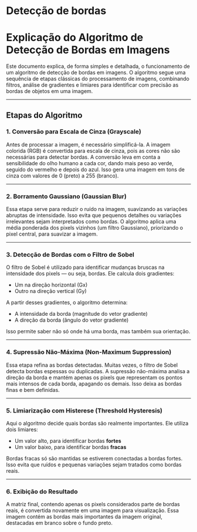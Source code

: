 # Detecção de bordas

# Explicação do Algoritmo de Detecção de Bordas em Imagens

Este documento explica, de forma simples e detalhada, o funcionamento de um algoritmo de detecção de bordas em imagens. O algoritmo segue uma sequência de etapas clássicas do processamento de imagens, combinando filtros, análise de gradientes e limiares para identificar com precisão as bordas de objetos em uma imagem.

---

## Etapas do Algoritmo

### 1. Conversão para Escala de Cinza (Grayscale)

Antes de processar a imagem, é necessário simplificá-la. A imagem colorida (RGB) é convertida para escala de cinza, pois as cores não são necessárias para detectar bordas. A conversão leva em conta a sensibilidade do olho humano a cada cor, dando mais peso ao verde, seguido do vermelho e depois do azul. Isso gera uma imagem em tons de cinza com valores de 0 (preto) a 255 (branco).

---

### 2. Borramento Gaussiano (Gaussian Blur)

Essa etapa serve para reduzir o ruído na imagem, suavizando as variações abruptas de intensidade. Isso evita que pequenos detalhes ou variações irrelevantes sejam interpretados como bordas. O algoritmo aplica uma média ponderada dos pixels vizinhos (um filtro Gaussiano), priorizando o pixel central, para suavizar a imagem.

---

### 3. Detecção de Bordas com o Filtro de Sobel

O filtro de Sobel é utilizado para identificar mudanças bruscas na intensidade dos pixels — ou seja, bordas. Ele calcula dois gradientes:

- Um na direção horizontal (Gx)
- Outro na direção vertical (Gy)

A partir desses gradientes, o algoritmo determina:
- A intensidade da borda (magnitude do vetor gradiente)
- A direção da borda (ângulo do vetor gradiente)

Isso permite saber não só onde há uma borda, mas também sua orientação.

---

### 4. Supressão Não-Máxima (Non-Maximum Suppression)

Essa etapa refina as bordas detectadas. Muitas vezes, o filtro de Sobel detecta bordas espessas ou duplicadas. A supressão não-máxima analisa a direção da borda e mantém apenas os pixels que representam os pontos mais intensos de cada borda, apagando os demais. Isso deixa as bordas finas e bem definidas.

---

### 5. Limiarização com Histerese (Threshold Hysteresis)

Aqui o algoritmo decide quais bordas são realmente importantes. Ele utiliza dois limiares:

- Um valor alto, para identificar bordas **fortes**
- Um valor baixo, para identificar bordas **fracas**

Bordas fracas só são mantidas se estiverem conectadas a bordas fortes. Isso evita que ruídos e pequenas variações sejam tratados como bordas reais.

---

### 6. Exibição do Resultado

A matriz final, contendo apenas os pixels considerados parte de bordas reais, é convertida novamente em uma imagem para visualização. Essa imagem contém as bordas mais importantes da imagem original, destacadas em branco sobre o fundo preto.